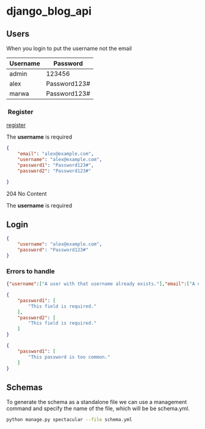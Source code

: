 # django_blog_api

## Users

When you login to put the username not the email

| Username         | Password           |
| ---------------- | ------------------ |
| admin            | 123456             |
| alex             | Password123#       |
| marwa            | Password123#       |

###  Register

[register](http://localhost:8000/api/v1/auth/register/)

The **username** is required

```json
{
    "email": "alex@example.com",
    "username": "alex@example.com",
    "password1": "Password123#",
    "password2": "Password123#"

}
```

204 No Content

The **username** is required

## Login

```json
{
    "username": "alex@example.com",
    "password": "Password123#"
}
```

### Errors to handle

```json
{"username":["A user with that username already exists."],"email":["A user is already registered with this e-mail address."]}
```

```json
{
    "password1": [
        "This field is required."
    ],
    "password2": [
        "This field is required."
    ]
}
```

```json
{
    "password1": [
        "This password is too common."
    ]
}
```

## Schemas  

To generate the schema as a standalone file we can use a management command and specify the name of the file, which will be be schema.yml.

```bash
python manage.py spectacular --file schema.yml
```

